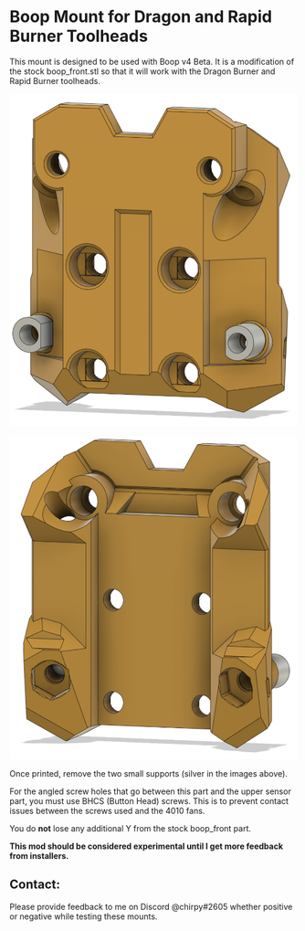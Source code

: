 # Boop Mount for Dragon and Rapid Burner Toolheads

This mount is designed to be used with Boop v4 Beta. It is a modification of the stock boop_front.stl so that it will work with the Dragon Burner and Rapid Burner toolheads.

![](images/boop_front.png)

![](images/boop_rear.png)

Once printed, remove the two small supports (silver in the images above).

For the angled screw holes that go between this part and the upper sensor part, you must use BHCS (Button Head) screws. This is to prevent contact issues between the screws used and the 4010 fans.

You do **not** lose any additional Y from the stock boop_front part.

**This mod should be considered experimental until I get more feedback from installers.**

## Contact:

Please provide feedback to me on Discord @chirpy#2605 whether positive or negative while testing these mounts.

